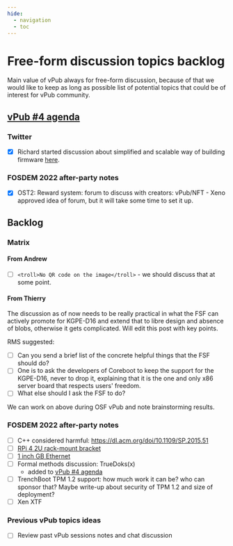 ```yaml
---
hide:
  - navigation
  - toc
--- 
```


# Free-form discussion topics backlog

Main value of vPub always for free-form discussion, because of that we would
like to keep as long as possible list of potential topics that could be of
interest for vPub community.

##  [vPub #4 agenda](archive/vpub-0x4.md)

### Twitter

- [X] Richard started discussion about simplified and scalable way of building
firmware [here](https://twitter.com/hughsient/status/1491021628079153154).

### FOSDEM 2022 after-party notes

- [X] OST2: Reward system: forum to discuss with creators:
vPub/NFT - Xeno approved idea of forum, but it will take some
time to set it up.

## Backlog

### Matrix

#### From Andrew

- [ ] `<troll>No QR code on the image</troll>` - we should discuss that at some
  point.

#### From Thierry

The discussion as of now needs to be really practical in what the FSF can
actively promote for KGPE-D16 and extend that to libre design and absence of
blobs, otherwise it gets complicated. Will edit this post with key points.

RMS suggested:

- [ ] Can you send a brief list of the concrete helpful things that the FSF
should do?
- [ ] One is to ask the developers of Coreboot to keep the support for the
KGPE-D16, never to drop it, explaining that it is the one and only x86
server board that respects users' freedom.
- [ ] What else should I ask the FSF to do?

We can work on above during OSF vPub and note brainstorming results.

### FOSDEM 2022 after-party notes

- [ ] C++ considered harmful: https://dl.acm.org/doi/10.1109/SP.2015.51
- [ ] [RPi 4 2U rack-mount bracket](https://www.thingiverse.com/thing:4078710)
- [ ] [1 inch GB Ethernet](https://www.botblox.io/products/micro-gigabit-ethernet-switch)
- [ ] Formal methods discussion: TrueDoks(x)
  - added to [vPub #4 agenda](archive/vpub-0x4.md)
- [ ] TrenchBoot TPM 1.2 support: how much work it can be? who can sponsor that? Maybe write-up about security of TPM 1.2 and size of deployment?
- [ ] Xen XTF

### Previous vPub topics ideas

- [ ] Review past vPub sessions notes and chat discussion

